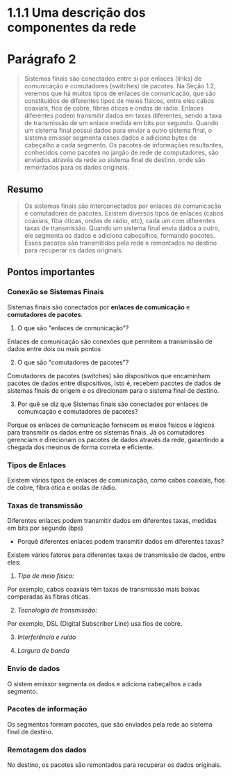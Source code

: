 # 1.1.1 Uma descrição dos componentes da rede

# Parágrafo 2

> Sistemas finais são conectados entre si por enlaces (links) de comunicação e comutadores (switches) de pacotes. Na Seção 1.2, veremos que há muitos tipos de enlaces de comunicação, que são constituídos de diferentes tipos de meios físicos, entre eles cabos coaxiais, fios de cobre, fibras óticas e ondas de rádio. Enlaces diferentes podem transmitir dados em taxas diferentes, sendo a taxa de transmissão de um enlace medida em bits por segundo. Quando um sistema final possui dados para enviar a outro sistema final, o sistema emissor segmenta esses dados e adiciona bytes de cabeçalho a cada segmento. Os pacotes de informações resultantes, conhecidos como pacotes no jargão de rede de computadores, são enviados através da rede ao sistema final de destino, onde são remontados para os dados originais.

## Resumo

> Os sistemas finais são interconectados por enlaces de comunicação e comutadores de pacotes. Existem diversos tipos de enlaces (cabos coaxiais, fiba óticas, ondas de rádio, etc), cada um com diferentes taxas de transmissão. Quando um sistema final envia dados a outro, ele segmenta os dados e adiciona cabeçalhos, formando pacotes. Esses pacotes são transmitidos pela rede e remontados no destino para recuperar os dados originais.

## Pontos importantes

### Conexão se Sistemas Finais

Sistemas finais são conectados por **enlaces de comunicação** e **comutadores de pacotes**.

1. O que são "enlaces de comunicação"?

Enlaces de comunicação são conexões que permitem a transmissão de dados entre dois ou mais pontos

2. O que são "comutadores de pacotes"?

Comutadores de pacotes (switches) são dispositivos que encaminham pacotes de dados entre dispositivos, isto é, recebem pacotes de dados de sistemas finais de origem e os direcionam para o sistema final de destino.

3. Por quê se diz que Sistemas finais são conectados por enlaces de comunicação e comutadores de pacotes?

Porque os enlaces de comunicação fornecem os meios físicos e lógicos para transmitir os dados entre os sistemas finais. Já os comutadores gerenciam e direcionam os pacotes de dados através da rede, garantindo a chegada dos mesmos de forma correta e eficiente.

### Tipos de Enlaces

Existem vários tipos de enlaces de comunicação, como cabos coaxiais, fios de cobre, fibra ótica e ondas de rádio.

### Taxas de transmissão

Diferentes enlaces podem transmitir dados em diferentes taxas, medidas em bits por segundo (bps)

* Porquê diferentes enlaces podem transmitir dados em diferentes taxas?

Existem vários fatores para diferentes taxas de transmissão de dados, entre eles:

1. *Tipo de meio físico:*

Por exemplo, cabos coaxiais têm taxas de transmissão mais baixas comparadas às fibras óticas.

2. *Tecnologia de transmissão:*

Por exemplo, DSL (Digital Subscriber Line) usa fios de cobre.

3. *Interferência e ruído*
   
4. *Largura de banda*

### Envio de dados

O sistem emissor segmenta os dados e adiciona cabeçalhos a cada segmento.

### Pacotes de informação

Os segmentos formam pacotes, que são enviados pela rede ao sistema final de destino.

### Remotagem dos dados

No destino, os pacotes são remontados para recuperar os dados originais.